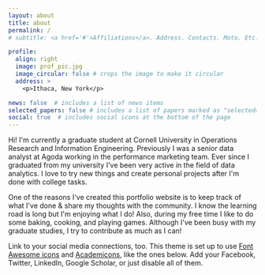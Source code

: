 ```yaml
---
layout: about
title: about
permalink: /
# subtitle: <a href='#'>Affiliations</a>. Address. Contacts. Moto. Etc.

profile:
  align: right
  image: prof_pic.jpg
  image_circular: false # crops the image to make it circular
  address: >
    <p>Ithaca, New York</p>

news: false  # includes a list of news items
selected_papers: false # includes a list of papers marked as "selected={true}"
social: true  # includes social icons at the bottom of the page
---
```


Hi! I'm currently a graduate student at Cornell University in Operations Research and Information Engineering. Previously I was a senior data analyst at Agoda working in the performance marketing team. Ever since I graduated from my university I've been very active in the field of data analytics. I love to try new things and create personal projects after I'm done with college tasks.

One of the reasons I've created this portfolio website is to keep track of what I've done & share my thoughts with the community. I know the learning road is long but I'm enjoying what I do! Also, during my free time I like to do some baking, cooking, and playing games. Although I've been busy with my graduate studies, I try to contribute as much as I can!


Link to your social media connections, too. This theme is set up to use [Font Awesome icons](http://fortawesome.github.io/Font-Awesome/) and [Academicons](https://jpswalsh.github.io/academicons/), like the ones below. Add your Facebook, Twitter, LinkedIn, Google Scholar, or just disable all of them.
